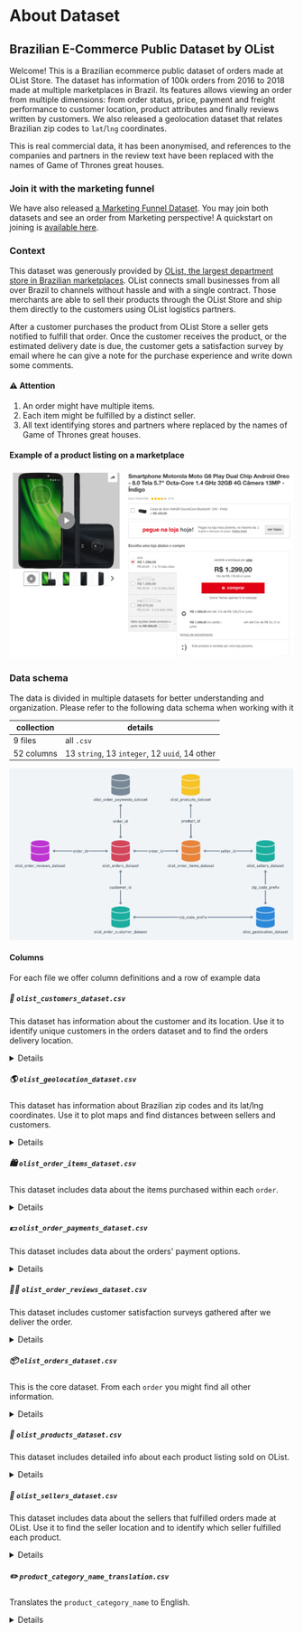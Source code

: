 # About Dataset
## Brazilian E-Commerce Public Dataset by OList
Welcome! This is a Brazilian ecommerce public dataset of orders made at OList Store. The dataset has information of 100k orders from 2016 to 2018 made at multiple marketplaces in Brazil. Its features allows viewing an order from multiple dimensions: from order status, price, payment and freight performance to customer location, product attributes and finally reviews written by customers. We also released a geolocation dataset that relates Brazilian zip codes to `lat`/`lng` coordinates.

This is real commercial data, it has been anonymised, and references to the companies and partners in the review text have been replaced with the names of Game of Thrones great houses.

### Join it with the marketing funnel
We have also released [a Marketing Funnel Dataset](/data/marketing-funnel/). You may join both datasets and see an order from Marketing perspective! A quickstart on joining is [available here](https://www.kaggle.com/andresionek/joining-marketing-funnel-with-brazilian-e-commerce).

### Context
This dataset was generously provided by [OList, the largest department store in Brazilian marketplaces](www.olist.com). OList connects small businesses from all over Brazil to channels without hassle and with a single contract. Those merchants are able to sell their products through the OList Store and ship them directly to the customers using OList logistics partners.

After a customer purchases the product from OList Store a seller gets notified to fulfill that order. Once the customer receives the product, or the estimated delivery date is due, the customer gets a satisfaction survey by email where he can give a note for the purchase experience and write down some comments.

#### ⚠️ Attention
1. An order might have multiple items.
2. Each item might be fulfilled by a distinct seller.
3. All text identifying stores and partners where replaced by the names of Game of Thrones great houses.

#### Example of a product listing on a marketplace
![orders listing example](/images/orders-listing-example.png)

### Data schema
The data is divided in multiple datasets for better understanding and organization. Please refer to the following data schema when working with it

collection | details 
-- | --
9 files | all `.csv`
52 columns | 13 `string`, 13 `integer`, 12 `uuid`, 14 other

![data schema for orders and reviews](/images/data-schema-orders.png)


#### Columns
For each file we offer column definitions and a row of example data

##### 🙋 <code>olist_customers_dataset.csv</code>

This dataset has information about the customer and its location. Use it to identify unique customers in the orders dataset and to find the orders delivery location.

<details>

In our system each order is assigned to a unique `customer_id`. This means that the same customer will get different ids for different orders. The purpose of having a `customer_unique_id` on the dataset is to allow you to identify customers that made repurchases at the store. Otherwise you would find that each order had a different customer associated with.

`customer_id` | `customer_unique_id` | `customer_zip_code_prefix` | `customer_city` | `customer_state`
-- | -- | -- | -- | --
key to the orders dataset. Each order has a unique `customer_id`. | unique identifier of a customer. | first five digits of customer zip code | customer city name | customer state
`06b8999e2fba1a1fbc88172c00ba8bc7` | `861eff4711a542e4b93843c6dd7febb0` | `14409` | `franca` | `SP`
`...` | `...` | `...` | `...` | `...`

</details>

##### 🌎 <code>olist_geolocation_dataset.csv</code>

This dataset has information about Brazilian zip codes and its lat/lng coordinates. Use it to plot maps and find distances between sellers and customers.

<details>

`geolocation_zip_code_prefix` | `geolocation_lat` | `geolocation_lng` | `geolocation_city` | `geolocation_state`
-- | -- | -- | -- | --
first 5 digits of zip code | latitude | longitude | city name | state
`01037` | `-23.54562128115268` | `-46.63929204800168` | `sao paulo` | `SP` 
`...` | `...` | `...` | `...` | `...`

</details>

##### 🛍️ <code>olist_order_items_dataset.csv</code>

This dataset includes data about the items purchased within each `order`.

<details>

###### Example
The `order_id` = `00143d0f86d6fbd9f9b38ab440ac16f5` has 3 items (same product). Each item has the freight calculated accordingly to its measures and weight. To get the total freight value for each order you just have to sum.

The total `order_item` value is: `21.33 * 3 = 63.99`

The total freight value is: `15.10 * 3 = 45.30`

The total order value (product + freight) is: `45.30 + 63.99 = 109.29`


`order_id` | `order_item_id` | `product_id` | `seller_id` | `shipping_limit_date` | `price` | `freight_value`
-- | -- | -- | -- | -- | -- | --
order unique identifier | sequential number identifying number of items included in the same order. | product unique identifier | seller unique identifier | Shows the seller shipping limit date for handling the order over to the logistic partner. | item price | item freight value item (if an order has more than one item the freight value is split between items)
`00010242fe8c5a6d1ba2dd792cb16214` | `1` | `4244733e06e7ecb4970a6e2683c13e61` | `48436dade18ac8b2bce089ec2a041202` | `2017-09-19 09:45:35` | `58.90` | `13.29`

</details>


##### 💵 `olist_order_payments_dataset.csv`

This dataset includes data about the orders' payment options.


<details>

`order_id` | `payment_sequential` | `payment_type` | `payment_installments` | `payment_value`
-- | -- | -- | -- | --
unique identifier of an order. | a customer may pay an order with more than one payment method. If he does so, a sequence will be created to accommodate all payments. | method of payment chosen by the customer. | number of installments chosen by the customer. | transaction value.
`b81ef226f3fe1789b1e8b2acac839d17` | `1` | `credit_card` | `8` | `99.33`
`...` | `...` | `...` | `...` | `...`

</details>

##### 🤌🏽 `olist_order_reviews_dataset.csv`

This dataset includes customer satisfaction surveys gathered after we deliver the order.

<details>

After a customer purchases the product from OList Store a seller gets notified to fulfill that order. Once the customer receives the product, or the estimated delivery date is due, the customer gets a satisfaction survey by email where he can give a note for the purchase experience and write down some comments.

`review_id` | `order_id` | `review_score` | `review_comment_title` | `review_comment_message` | `review_creation_date` | `review_answer_timestamp`
-- | -- | -- | -- | -- | -- | --
unique review identifier | unique order identifier | Note ranging from 1 to 5 given by the customer on a satisfaction survey. | Comment title from the review left by the customer, in Portuguese. | Comment message from the review left by the customer, in Portuguese. | Shows the date in which the satisfaction survey was sent to the customer. | Shows satisfaction survey answer timestamp.
`3948b09f7c818e2d86c9a546758b2335` | `e51478e7e277a83743b6f9991dbfa3fb` | `5` | `Super recomendo` | `Vendedor confiável, produto ok e entrega antes do prazo.` | `2018-05-23 00:00:00` | `2018-05-24 03:00:01`
`...` | `...` | `...` | `...` | `...` | `...` | `...`

</details>

##### 📦 `olist_orders_dataset.csv`
This is the core dataset. From each `order` you might find all other information.

<details>

`order_id` | `customer_id` | `order_status` | `order_purchase_timestamp` | `order_approved_at` | `order_delivered_carrier_date` | `order_delivered_customer_date` | `order_estimated_delivery_date`
-- | -- | -- | -- | -- | -- | -- | -- |
unique identifier of the order. | key to the customer dataset. Each order has a unique `customer_id`. | Reference to the order status (`delivered`, `shipped`, etc). | Shows the purchase timestamp. | Shows the payment approval timestamp. | Shows the order posting timestamp. When it was handled to the logistic partner. | Shows the actual order delivery date to the customer. | Shows the estimated delivery date that was informed to customer at the purchase moment.
`e481f51cbdc54678b7cc49136f2d6af7` | `9ef432eb6251297304e76186b10a928d` | `delivered` | `2017-10-02 10:56:33` | `2017-10-02 11:07:15` | `2017-10-04 19:55:00` | `2017-10-10 21:25:13` | `2017-10-18 00:00:00`
`...` | `...` | `...` | `...` | `...` | `...` | `...` | `...`

</details>

##### 📢 `olist_products_dataset.csv`

This dataset includes detailed info about each product listing sold on OList.

<details>

`product_id` | `product_category_name` | `product_name_lenght` | `product_description_lenght` | `product_photos_qty` | `product_weight_g` | `product_length_cm` | `product_height_cm` | `product_width_cm`
-- | -- | -- | -- | -- | -- | -- | -- | --
unique product identifier | root category of product, in Portuguese. | number of characters extracted from the product name. | number of characters extracted from the product description. | number of product published photos | product weight measured in grams. | product length measured in centimeters. | product height measured in centimeters. | product width measured in centimeters.
`foo` | `foo` | `foo` | `foo` | `foo` | `foo` | `foo` | `foo` | `foo`
`...` | `...` | `...` | `...` | `...` | `...` | `...` | `...` | `...`

</details>

##### 🏪 `olist_sellers_dataset.csv`

This dataset includes data about the sellers that fulfilled orders made at OList. Use it to find the seller location and to identify which seller fulfilled each product.

<details>

`seller_id` | `seller_zip_code_prefix` | `seller_city` | `seller_state`
-- | -- | -- | --
seller unique identifier | first 5 digits of seller zip code | seller city name | seller state
`3442f8959a84dea7ee197c632cb2df15` | `13023` | `campinas` | `SP`
`...` | `...` | `...` | `...`

</details>

##### ✏️ `product_category_name_translation.csv`

Translates the `product_category_name` to English.

<details>

`product_category_name` | `product_category_name_english`
-- | --
category name in Portuguese | category name in English
`beleza_saude` | `health_beauty` 
`...` | `...` 

</details>


